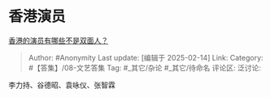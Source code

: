 # 香港演员
[香港的演员有哪些不是双面人？](https://www.zhihu.com/question/3979534727/answer/100811634136)

> Author: #Anonymity
> Last update: [编辑于 2025-02-14]
> Link:
> Category: #【答集】/08-文艺答集 
> Tag: #_其它/杂论 #_其它/待命名 
> 评论区:
> 泛讨论:

李力持、谷德昭、袁咏仪、张智霖
